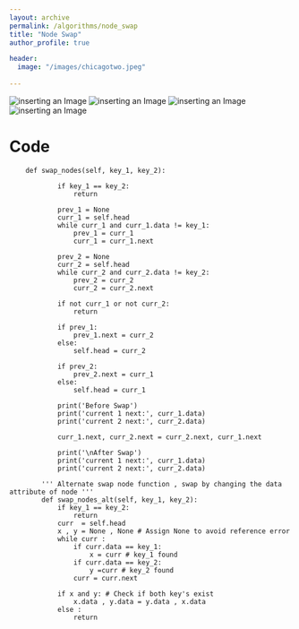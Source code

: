 ```yaml
---
layout: archive
permalink: /algorithms/node_swap
title: "Node Swap"
author_profile: true

header:
  image: "/images/chicagotwo.jpeg"
  
---
```


![inserting an Image](/images/node1.jpg)
![inserting an Image](/images/node2.jpg)
![inserting an Image](/images/node3.jpg)
![inserting an Image](/images/node4.jpg)

# Code


        def swap_nodes(self, key_1, key_2):

                if key_1 == key_2:
                    return 

                prev_1 = None 
                curr_1 = self.head 
                while curr_1 and curr_1.data != key_1:
                    prev_1 = curr_1 
                    curr_1 = curr_1.next

                prev_2 = None 
                curr_2 = self.head 
                while curr_2 and curr_2.data != key_2:
                    prev_2 = curr_2 
                    curr_2 = curr_2.next

                if not curr_1 or not curr_2:
                    return 

                if prev_1:
                    prev_1.next = curr_2
                else:
                    self.head = curr_2

                if prev_2:
                    prev_2.next = curr_1
                else:
                    self.head = curr_1
                    
                print('Before Swap')
                print('current 1 next:', curr_1.data)
                print('current 2 next:', curr_2.data)
                
                curr_1.next, curr_2.next = curr_2.next, curr_1.next
                
                print('\nAfter Swap')
                print('current 1 next:', curr_1.data)
                print('current 2 next:', curr_2.data)
                
            ''' Alternate swap node function , swap by changing the data attribute of node '''
            def swap_nodes_alt(self, key_1, key_2):
                if key_1 == key_2:
                    return
                curr  = self.head
                x , y = None , None # Assign None to avoid reference error
                while curr :
                    if curr.data == key_1:
                        x = curr # key_1 found
                    if curr.data == key_2:
                        y =curr # key_2 found
                    curr = curr.next
                
                if x and y: # Check if both key's exist
                    x.data , y.data = y.data , x.data
                else : 
                    return